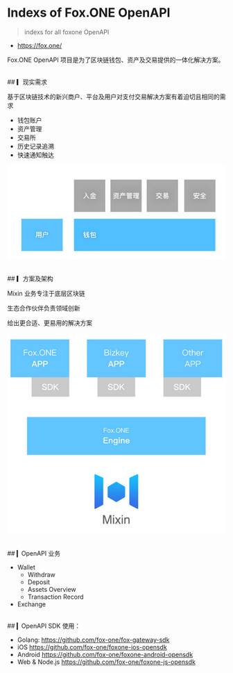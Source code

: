 # Indexs of Fox.ONE OpenAPI 

> indexs for all foxone OpenAPI 

- https://fox.one/

Fox.ONE OpenAPI 项目是为了区块链钱包、资产及交易提供的一体化解决方案。


<br>
## ▎现实需求

基于区块链技术的新兴商户、平台及用户对支付交易解决方案有着迫切且相同的需求

* 钱包账户
* 资产管理
* 交易所
* 历史记录追溯
* 快速通知触达

![](./assets/req.jpg)



<br>
## ▎方案及架构

Mixin 业务专注于底层区块链

生态合作伙伴负责领域创新

给出更合适、更易用的解决方案


![](./assets/archi.jpg?v1)




<br>
## ▎OpenAPI 业务

- Wallet
    - Withdraw
    - Deposit 
    - Assets Overview
    - Transaction Record
- Exchange




<br>
## ▎OpenAPI SDK 使用：


- Golang: https://github.com/fox-one/fox-gateway-sdk
- iOS https://github.com/fox-one/foxone-ios-opensdk
- Android https://github.com/fox-one/foxone-android-opensdk
- Web & Node.js https://github.com/fox-one/foxone-js-opensdk



